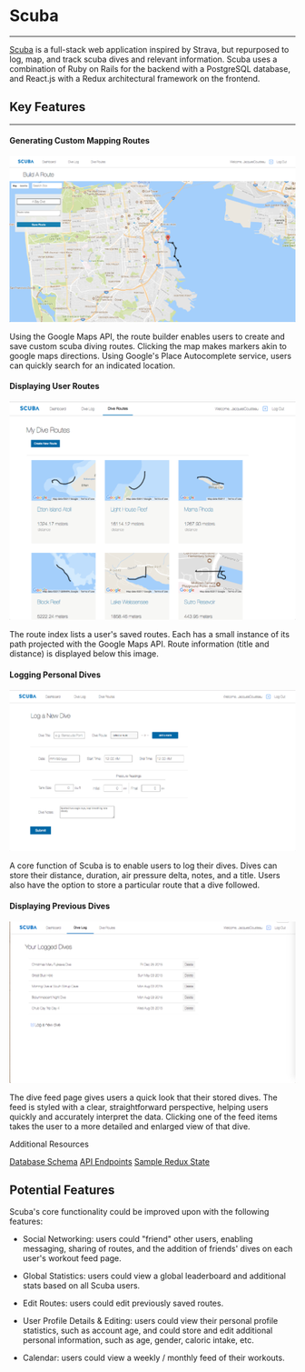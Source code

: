 # Scuba

***

[Scuba](http://www.scuba.fitness) is a full-stack web application inspired by Strava, but repurposed to log, map, and track scuba dives and relevant information. Scuba uses a combination of Ruby on Rails for the backend with a PostgreSQL database, and React.js with a Redux architectural framework on the frontend.

## Key Features
***



#### Generating Custom Mapping Routes


![New Route](images/new_route.png)

  Using the Google Maps API, the route builder enables users to create and save custom scuba diving routes. Clicking the map makes markers akin to google maps directions. Using Google's Place Autocomplete service, users can quickly search for an indicated location.


#### Displaying User Routes


![Dive Routes](images/dive_routes.png)

The route index lists a user's saved routes. Each has a small instance of its path projected with the Google Maps API. Route information (title and distance) is displayed below this image.


#### Logging Personal Dives


![New Dive](images/new_dive.png)

A core function of Scuba is to enable users to log their dives. Dives can store their distance, duration, air pressure delta, notes, and a title. Users also have the option to store a particular route that a dive followed.


#### Displaying Previous Dives


![Logged Dives](images/logged_dives.png)

The dive feed page gives users a quick look that their stored dives. The feed is styled with a clear, straightforward perspective, helping users quickly and accurately interpret the data. Clicking one of the feed items takes the user to a more detailed and enlarged view of that dive.

Additional Resources

[Database Schema](./schema.md)
[API Endpoints](./api-endpoints.md)
[Sample Redux State](./sample-state.md)

## Potential Features

Scuba's core functionality could be improved upon with the following features:

*  Social Networking: users could "friend" other users, enabling messaging, sharing of routes, and the addition of friends' dives on each user's workout feed page.

*  Global Statistics: users could view a global leaderboard and additional stats based on all Scuba users.

*  Edit Routes: users could edit previously saved routes.

*  User Profile Details & Editing: users could view their personal profile statistics, such as account age, and could store and edit additional personal information, such as age, gender, caloric intake, etc.
*  Calendar: users could view a weekly / monthly feed of their workouts.
